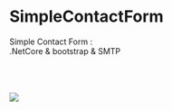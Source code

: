 # SimpleContactForm
Simple Contact Form : </br>
.NetCore & bootstrap & SMTP
 
<br/><br/><br/>
<img src = "https://user-images.githubusercontent.com/15342353/94009065-98eb9680-fdac-11ea-9087-1ecb6ced53be.png" />
<br/>
